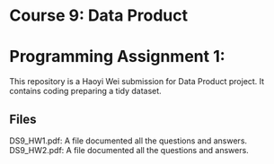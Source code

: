 # Course 9: Data Product

# Programming Assignment 1:

This repository is a Haoyi Wei submission for Data Product project. It contains coding preparing a tidy dataset.

## Files

DS9\_HW1.pdf: A file documented all the questions and answers.
DS9\_HW2.pdf: A file documented all the questions and answers.